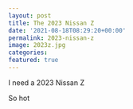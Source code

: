 ```yaml
---
layout: post
title: The 2023 Nissan Z
date: '2021-08-18T08:29:20+00:00'
permalink: 2023-nissan-z
image: 2023z.jpg
categories:
featured: true
---
```

I need a 2023 Nissan Z 

So hot





